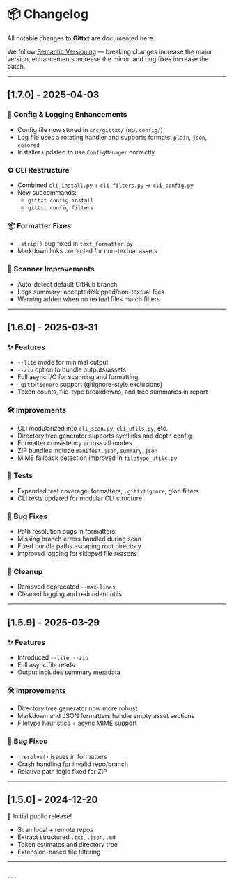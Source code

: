 # 📦 Changelog

All notable changes to **Gittxt** are documented here.

We follow [Semantic Versioning](https://semver.org/) — breaking changes increase the major version, enhancements increase the minor, and bug fixes increase the patch.

---

## [1.7.0] - 2025-04-03

### 🧠 Config & Logging Enhancements
- Config file now stored in `src/gittxt/` (not `config/`)
- Log file uses a rotating handler and supports formats: `plain`, `json`, `colored`
- Installer updated to use `ConfigManager` correctly

### ⚙️ CLI Restructure
- Combined `cli_install.py` + `cli_filters.py` → `cli_config.py`
- New subcommands:
  - `gittxt config install`
  - `gittxt config filters`

### 📦 Formatter Fixes
- `.strip()` bug fixed in `text_formatter.py`
- Markdown links corrected for non-textual assets

### 🧹 Scanner Improvements
- Auto-detect default GitHub branch
- Logs summary: accepted/skipped/non-textual files
- Warning added when no textual files match filters

---

## [1.6.0] - 2025-03-31

### ✨ Features
- `--lite` mode for minimal output
- `--zip` option to bundle outputs/assets
- Full async I/O for scanning and formatting
- `.gittxtignore` support (gitignore-style exclusions)
- Token counts, file-type breakdowns, and tree summaries in report

### 🛠 Improvements
- CLI modularized into `cli_scan.py`, `cli_utils.py`, etc.
- Directory tree generator supports symlinks and depth config
- Formatter consistency across all modes
- ZIP bundles include `manifest.json`, `summary.json`
- MIME fallback detection improved in `filetype_utils.py`

### 🧪 Tests
- Expanded test coverage: formatters, `.gittxtignore`, glob filters
- CLI tests updated for modular CLI structure

### 🐛 Bug Fixes
- Path resolution bugs in formatters
- Missing branch errors handled during scan
- Fixed bundle paths escaping root directory
- Improved logging for skipped file reasons

### 🧹 Cleanup
- Removed deprecated `--max-lines`
- Cleaned logging and redundant utils

---

## [1.5.9] - 2025-03-29

### ✨ Features
- Introduced `--lite`, `--zip`
- Full async file reads
- Output includes summary metadata

### 🛠 Improvements
- Directory tree generator now more robust
- Markdown and JSON formatters handle empty asset sections
- Filetype heuristics + async MIME support

### 🐛 Bug Fixes
- `.resolve()` issues in formatters
- Crash handling for invalid repo/branch
- Relative path logic fixed for ZIP

---

## [1.5.0] - 2024-12-20

🎉 Initial public release!

- Scan local + remote repos
- Extract structured `.txt`, `.json`, `.md`
- Token estimates and directory tree
- Extension-based file filtering

---
```

---
